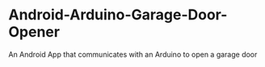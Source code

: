 # Android-Arduino-Garage-Door-Opener
An Android App that communicates with an Arduino to open a garage door
